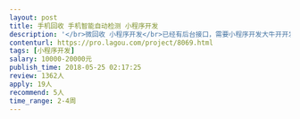 ```yaml
---                
layout: post       
title: 手机回收 手机智能自动检测 小程序开发           
description: '</br>微回收 小程序开发</br>已经有后台接口，需要小程序开发大牛开开发小程序。</br>参考www.aihuishou.com  、同城帮、www.huishoubao.com</br>'     
contenturl: https://pro.lagou.com/project/8069.html      
tags: [小程序开发]            
salary: 10000-20000元          
publish_time: 2018-05-25 02:17:25         
review: 1362人                   
apply: 19人                   
recommend: 5人                   
time_range: 2-4周              
---                 
```

